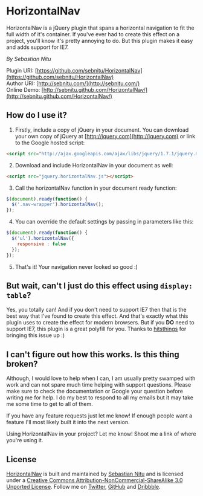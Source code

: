 # HorizontalNav
HorizontalNav is a jQuery plugin that spans a horizontal navigation to fit the full width of it's container. If you've ever had to create this effect on a project, you'll know it's pretty annoying to do. But this plugin makes it easy and adds support for IE7.

*By Sebastian Nitu*

Plugin URI:	[https://github.com/sebnitu/HorizontalNav](https://github.com/sebnitu/HorizontalNav)  
Author URI:	[http://sebnitu.com/](http://sebnitu.com/)  
Online Demo: [http://sebnitu.github.com/HorizontalNav/](http://sebnitu.github.com/HorizontalNav/)

## How do I use it?

1) Firstly, include a copy of jQuery in your document. You can download your own copy of jQuery at [http://jquery.com](http://jquery.com) or link to the Google hosted script:

```html
<script src="http://ajax.googleapis.com/ajax/libs/jquery/1.7.1/jquery.min.js"></script>
```

2) Download and include HorizontalNav in your document as well:

```html
<script src="jquery.horizontalNav.js"></script>
```

3) Call the horizontalNav function in your document ready function:

```javascript
$(document).ready(function() {
  $('.nav-wrapper').horizontalNav();
});
```

4) You can override the default settings by passing in parameters like this:

```javascript
$(document).ready(function() {
  $('ul').horizontalNav({
    responsive : false
  });
});
```
   
5) That's it! Your navigation never looked so good :)

## But wait, can't I just do this effect using `display: table`?

Yes, you totally can! And if you don't need to support IE7 then that is the best way that I've found to create this effect. And that's exactly what this plugin uses to create the effect for modern browsers. But if you **DO** need to support IE7, this plugin is a great polyfill for you. Thanks to [hitsthings](https://github.com/hitsthings) for bringing this issue up :)

## I can't figure out how this works. Is this thing broken?

Although, I would love to help when I can, I am usually pretty swamped with work and can not spare much time helping with support questions. Please make sure to check the documentation or Google your question before writing me for help. I do my best to respond to all my emails but it may take me some time to get to all of them.

If you have any feature requests just let me know! If enough people want a feature I'll most likely built it into the next version.

Using HorizontalNav in your project? Let me know! Shoot me a link of where you're using it.

## License

[HorizontalNav](https://github.com/sebnitu/HorizontalNav) is built and maintained by [Sebastian Nitu](http://sebnitu.com/) and is licensed under a [Creative Commons Attribution-NonCommercial-ShareAlike 3.0 Unported License](http://creativecommons.org/licenses/by-nc-sa/3.0/). Follow me on [Twitter](https://twitter.com/sebnitu), [GitHub](https://github.com/sebnitu) and [Dribbble](http://dribbble.com/sebnitu).